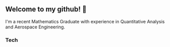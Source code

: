 ## Welcome to my github! 👋 
I'm a recent Mathematics Graduate with experience in Quantitative Analysis and Aerospace Engineering.
### Tech
